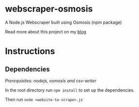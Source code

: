 # webscraper-osmosis
A Node.js Webscraper built using Osmosis (npm package)

Read more about this project on my [blog](http://timonjagi.co.ke/home/#blog)

# Instructions

## Dependencies

_Prerequisites: nodejs, osmosis and csv-writer_

In the root directory run `npm install` to set up the dependencies.

Then run `node <website-to-scrape>.js`

